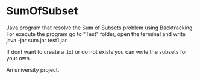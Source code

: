 # SumOfSubset
Java program that resolve the Sum of Subsets problem using Backtracking. 
For execute the program go to "Test" folder, open the terminal and write
java -jar sum.jar test1.jar

If dont want to create a .txt or do not exists you can write the subsets for your own.

An university project.
